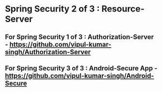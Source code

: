 # Spring Security 2 of 3 : Resource-Server
## For Spring Security 1 of 3 : Authorization-Server - https://github.com/vipul-kumar-singh/Authorization-Server
## For Spring Security 3 of 3 : Android-Secure App - https://github.com/vipul-kumar-singh/Android-Secure
